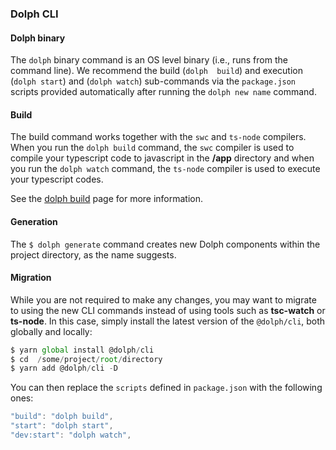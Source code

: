 ### Dolph CLI 

#### Dolph binary

The `dolph` binary command is an OS level binary (i.e., runs from the command line). We recommend the build (`dolph  build`) and execution (`dolph start`) and (`dolph watch`) sub-commands via the `package.json` scripts provided automatically after running the `dolph new name` command.

#### Build

The build command works together with the `swc` and `ts-node` compilers. When you run the `dolph build` command, the `swc` compiler is used to compile your typescript code to javascript in the **/app** directory and when you run the `dolph watch` command, the `ts-node` compiler is used to execute your typescript codes.

See the [dolph build](/cli/usages#dolph-build) page for more information.

#### Generation

The `$ dolph generate` command creates new Dolph components within the project directory, as the name suggests.

#### Migration

While you are not required to make any changes, you may want to migrate to using the new CLI commands instead of using tools such as **tsc-watch** or **ts-node**. In this case, simply install the latest version of the `@dolph/cli`, both globally and locally:

```typescript
$ yarn global install @dolph/cli
$ cd  /some/project/root/directory
$ yarn add @dolph/cli -D
```

You can then replace the `scripts` defined in `package.json` with the following ones:

```typescript
"build": "dolph build",
"start": "dolph start",
"dev:start": "dolph watch",
```